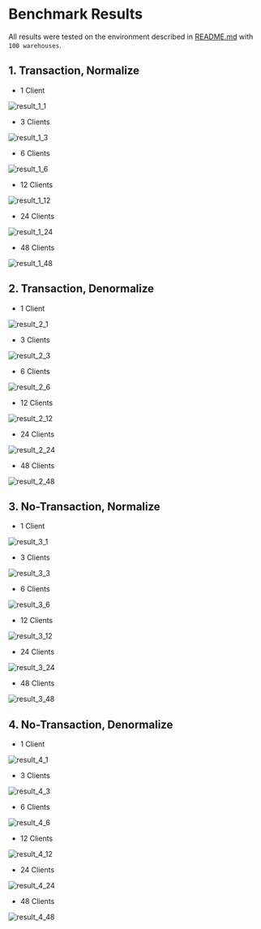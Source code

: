 # Benchmark Results

All results were tested on the environment described in [README.md](https://github.com/hyunjinjeong/py-tpcc/blob/master/README.md#environment) with `100 warehouses`.

## 1. Transaction, Normalize

- 1 Client

![result_1_1](https://user-images.githubusercontent.com/11304601/85204865-77fd4a80-b352-11ea-9b3f-fd8e15665448.png)

- 3 Clients

![result_1_3](https://user-images.githubusercontent.com/11304601/85204887-97947300-b352-11ea-9b85-1d0962df48b9.png)

- 6 Clients

![result_1_6](https://user-images.githubusercontent.com/11304601/85204890-9a8f6380-b352-11ea-998b-3f308867b939.png)

- 12 Clients

![result_1_12](https://user-images.githubusercontent.com/11304601/85204891-9e22ea80-b352-11ea-8dde-0bdc7c6d1b23.png)

- 24 Clients

![result_1_24](https://user-images.githubusercontent.com/11304601/85204903-b98df580-b352-11ea-8a1a-2cd80e2d6601.png)

- 48 Clients

![result_1_48](https://user-images.githubusercontent.com/11304601/85204905-babf2280-b352-11ea-91e0-fd1924510b19.png)

## 2. Transaction, Denormalize

- 1 Client

![result_2_1](https://user-images.githubusercontent.com/11304601/85204924-d0cce300-b352-11ea-810d-657e24a6ebcc.png)

- 3 Clients

![result_2_3](https://user-images.githubusercontent.com/11304601/85204925-d32f3d00-b352-11ea-8ee7-f79a91c15ba3.png)

- 6 Clients

![result_2_6](https://user-images.githubusercontent.com/11304601/85204926-d4606a00-b352-11ea-99f9-f2bdb00e960d.png)

- 12 Clients

![result_2_12](https://user-images.githubusercontent.com/11304601/85204932-dc200e80-b352-11ea-8dfc-3816b77926c5.png)

- 24 Clients

![result_2_24](https://user-images.githubusercontent.com/11304601/85204933-dde9d200-b352-11ea-9b96-29d44c9a5f49.png)

- 48 Clients

![result_2_48](https://user-images.githubusercontent.com/11304601/85204935-e04c2c00-b352-11ea-9d1e-a7c2506a82a5.png)

## 3. No-Transaction, Normalize

- 1 Client

![result_3_1](https://user-images.githubusercontent.com/11304601/85205003-52bd0c00-b353-11ea-800c-95d9b44e95ff.png)

- 3 Clients

![result_3_3](https://user-images.githubusercontent.com/11304601/85205009-53ee3900-b353-11ea-9593-798265e93634.png)

- 6 Clients

![result_3_6](https://user-images.githubusercontent.com/11304601/85205011-55b7fc80-b353-11ea-8690-90caaa6e5c04.png)

- 12 Clients

![result_3_12](https://user-images.githubusercontent.com/11304601/85205014-56e92980-b353-11ea-9fdd-fbe694200fc6.png)

- 24 Clients

![result_3_24](https://user-images.githubusercontent.com/11304601/85205015-581a5680-b353-11ea-9a8a-131d6b5769cb.png)

- 48 Clients

![result_3_48](https://user-images.githubusercontent.com/11304601/85205016-594b8380-b353-11ea-9ad2-d82b82bb5403.png)

## 4. No-Transaction, Denormalize

- 1 Client

![result_4_1](https://user-images.githubusercontent.com/11304601/85205049-8bf57c00-b353-11ea-80d2-ac68f64467f7.png)

- 3 Clients

![result_4_3](https://user-images.githubusercontent.com/11304601/85205051-8ef06c80-b353-11ea-9718-a6bc64fee750.png)

- 6 Clients

![result_4_6](https://user-images.githubusercontent.com/11304601/85205052-90ba3000-b353-11ea-96ff-2f5e8e7e5f91.png)

- 12 Clients

![result_4_12](https://user-images.githubusercontent.com/11304601/85205054-9283f380-b353-11ea-8a0e-4f2db1af1d74.png)

- 24 Clients

![result_4_24](https://user-images.githubusercontent.com/11304601/85205055-93b52080-b353-11ea-8a22-8b89307a1d4c.png)

- 48 Clients

![result_4_48](https://user-images.githubusercontent.com/11304601/85205056-94e64d80-b353-11ea-846d-138145f0574e.png)
